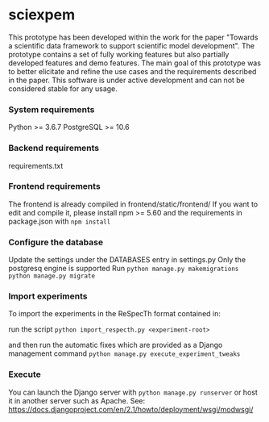 # sciexpem

This prototype has been developed within the work for the paper
"Towards a scientific data framework to support scientific model development". The prototype contains a set of fully working features but also partially developed features and demo features. The main goal of this prototype was to better elicitate and refine the use cases and the requirements described in the paper.
This software is under active development and can not be considered stable for any usage.

### System requirements

Python >= 3.6.7
PostgreSQL >= 10.6

### Backend requirements

requirements.txt

### Frontend requirements

The frontend is already compiled in frontend/static/frontend/
If you want to edit and compile it, please install 
npm >= 5.60
and the requirements in package.json with `npm install`

### Configure the database

Update the settings under the DATABASES entry in settings.py
Only the postgresq engine is supported
Run
`python manage.py makemigrations`
`python manage.py migrate`

### Import experiments

To import the experiments in the ReSpecTh format contained in:

run the script 
`python import_respecth.py <experiment-root>`

and then run the automatic fixes which are provided as a Django management command
`python manage.py execute_experiment_tweaks`

### Execute

You can launch the Django server with
`python manage.py runserver`
or host it in another server such as Apache. See: https://docs.djangoproject.com/en/2.1/howto/deployment/wsgi/modwsgi/

